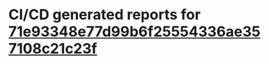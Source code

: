 # CI/CD generated reports for [71e93348e77d99b6f25554336ae357108c21c23f](https://github.com/hydephp/develop/commit/71e93348e77d99b6f25554336ae357108c21c23f)
